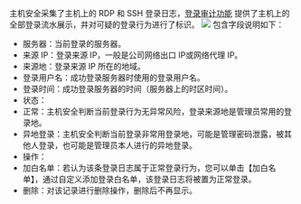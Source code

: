 主机安全采集了主机上的 RDP 和 SSH 登录日志，[登录审计功能](https://console.cloud.tencent.com/cwp/manage/loginLog) 提供了主机上的全部登录流水展示，并对可疑的登录行为进行了标识。
![](https://main.qcloudimg.com/raw/61e6fef44c7d65b0ac976844cb1aabaf.png)
包含字段说明如下：
- 服务器：当前登录的服务器。
- 来源 IP：登录来源 IP，一般是公司网络出口 IP或网络代理 IP。
- 来源地：登录来源 IP 所在的地域。
- 登录用户名：成功登录服务器时使用的登录用户名。
- 登录时间：成功登录服务器的时间（服务器上的时区时间）。
- 状态：
 - 正常：主机安全判断当前登录行为无异常风险，登录来源地是管理员常用的登录地。
 - 异地登录：主机安全判断当前登录非常用登录地，可能是管理密码泄露，被其他人登录，也可能是管理员本人进行的异地登录。
- 操作：
 - 加白名单：若认为该条登录日志属于正常登录行为，您可以单击【加白名单】，通过自定义添加登录白名单，该登录日志将被置为正常登录。
 - 删除：对该记录进行删除操作，删除后不再显示。
